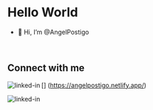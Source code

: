 
# Hello World

- 👋 Hi, I’m @AngelPostigo

<br>

## Connect with me

[<img align="left" alt="linked-in" target="_blank" src="https://img.shields.io/badge/WEBSITE-AngelPostigo-blue" />]
(https://angelpostigo.netlify.app/)

[<img align="left" alt="linked-in" target="_blank" src="https://img.shields.io/badge/linkedin-%230077B5.svg?&style=for-the-badge&logo=linkedin&logoColor=white" />](https://www.linkedin.com/in/angelpostigo/)





<!---
AngelPostigo/AngelPostigo is a ✨ special ✨ repository because its `README.md` (this file) appears on your GitHub profile.
You can click the Preview link to take a look at your changes.
--->
